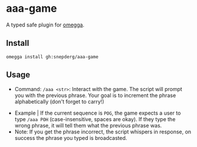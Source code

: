 <!--

When uploading your plugin to github/gitlab
start your repo name with "omegga-"

example: https://github.com/snepderg/omegga-aaa-game

Your plugin will be installed via omegga install gh:snepderg/aaa-game

-->

# aaa-game

A typed safe plugin for [omegga](https://github.com/brickadia-community/omegga).

## Install

`omegga install gh:snepderg/aaa-game`

## Usage

* Command: `/aaa <str>`: Interact with the game. The script will prompt you with the previous phrase. Your goal is to increment the phrase alphabetically (don't forget to carry!)
- Example | If the current sequence is `POG`, the game expects a user to type `/aaa POH` (case-insensitive, spaces are okay). If they type the wrong phrase, it will tell them what the previous phrase was.
- Note: If you get the phrase incorrect, the script whispers in response, on success the phrase you typed is broadcasted.
